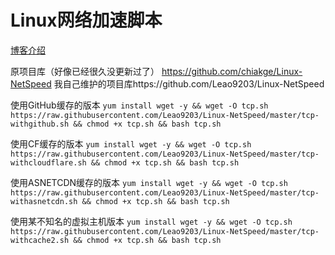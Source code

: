 # Linux网络加速脚本

[博客介绍](https://leao.blog/archives/178/)

原项目库（好像已经很久没更新过了） https://github.com/chiakge/Linux-NetSpeed
我自己维护的项目库https://github.com/Leao9203/Linux-NetSpeed

使用GitHub缓存的版本
`yum install wget -y && wget -O tcp.sh https://raw.githubusercontent.com/Leao9203/Linux-NetSpeed/master/tcp-withgithub.sh && chmod +x tcp.sh && bash tcp.sh`

使用CF缓存的版本
`yum install wget -y && wget -O tcp.sh https://raw.githubusercontent.com/Leao9203/Linux-NetSpeed/master/tcp-withcloudflare.sh && chmod +x tcp.sh && bash tcp.sh`

使用ASNETCDN缓存的版本
`yum install wget -y && wget -O tcp.sh https://raw.githubusercontent.com/Leao9203/Linux-NetSpeed/master/tcp-withasnetcdn.sh && chmod +x tcp.sh && bash tcp.sh`

使用某不知名的虚拟主机版本
`yum install wget -y && wget -O tcp.sh https://raw.githubusercontent.com/Leao9203/Linux-NetSpeed/master/tcp-withcache2.sh && chmod +x tcp.sh && bash tcp.sh`
